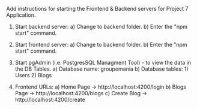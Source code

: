 Add instructions for starting the Frontend & Backend servers for Project 7 Application.

1) Start backend server:
    a) Change to backend folder.
    b) Enter the "npm start" command.

2) Start frontend server:
    a) Change to backend folder.
    b) Enter the "npm start" command.

3) Start pgAdmin (i.e. PostgresSQL Managment Tool) - to view the data in the DB Tables.
    a) Database name: groupomania
    b) Database tables:
        1) Users
        2) Blogs

4) Frontend URLs:
    a) Home Page -> http://localhost:4200/login
    b) Blogs Page -> http://localhost:4200/blogs
    c) Create Blog -> http://localhost:4200/create
